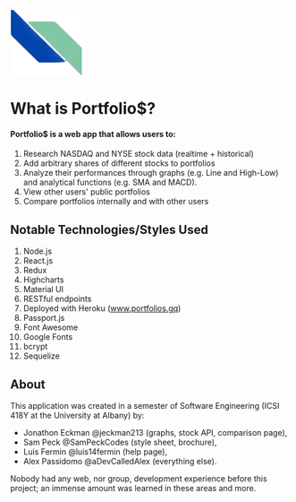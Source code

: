 ![Portfolio$ Logo](frontend/public/logos/portfolios/logo.png)

# What is Portfolio$?
#### Portfolio$ is a web app that allows users to:
1. Research NASDAQ and NYSE stock data (realtime + historical)
1. Add arbitrary shares of different stocks to portfolios
1. Analyze their performances through graphs (e.g. Line and High-Low) and analytical functions (e.g. SMA and MACD).
1. View other users' public portfolios
1. Compare portfolios internally and with other users

## Notable Technologies/Styles Used
1. Node.js
1. React.js
1. Redux
1. Highcharts
1. Material UI
1. RESTful endpoints
1. Deployed with Heroku (www.portfolios.gq)
1. Passport.js
1. Font Awesome
1. Google Fonts
1. bcrypt
1. Sequelize

## About
This application was created in a semester of Software Engineering (ICSI 418Y at the University at Albany) by: 
* Jonathon Eckman @jeckman213 (graphs, stock API, comparison page), 
* Sam Peck @SamPeckCodes (style sheet, brochure), 
* Luis Fermin @luis14fermin (help page),
* Alex Passidomo @aDevCalledAlex (everything else). 

Nobody had any web, nor group, development experience before this project; an immense amount was learned in these areas and more.